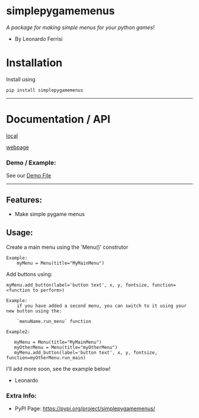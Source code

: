 # simplepygamemenus

*A package for making simple menus for your python games!*
- By Leonardo Ferrisi

# Installation

Install using

`pip install simplepygamemenus`

----------------------------

# Documentation / API

[local](docs/documentation.md)

[webpage](https://leonardoferrisi.github.io/simplepygamemenus-gitrepo/)

### Demo / Example:

See our [Demo File](demos/simplepygamemenus_demo.py)

------------------------------------------------

## Features:

- Make simple pygame menus

## Usage:
Create a main menu using the 'Menu()' construtor

    Example:
        myMenu = Menu(title="MyMainMenu")

Add buttons using:

    myMenu.add_button(label='button text', x, y, fontsize, function=<function to perform>)

    Example:
        if you have added a second menu, you can switch to it using your new button using the:
            
        `menuName.run_menu` function

    Example2:

       myMenu = Menu(title="MyMainMenu")
       myOtherMenu = Menu(title="myOtherMenu")
       myMenu.add_button(label='button text', x, y, fontsize, function=myOtherMenu.run_main)

I'll add more soon, see the example below!

- Leonardo

### Extra Info:

- PyPI Page: https://pypi.org/project/simplepygamemenus/



